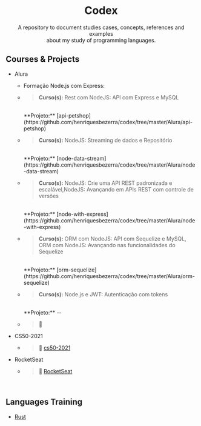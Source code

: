 <p>
    <h1 align="center">Codex</h1>
</p>

<p align="center">
A repository to document studies cases, concepts, references and examples<br /> about my study of programming languages.</p>

Courses & Projects
---------------------------------

* Alura
  - Formação Node.js com Express:
  - > **Curso(s):** Rest com NodeJS: API com Express e MySQL
    </br>
    **Projeto:** [api-petshop](https://github.com/henriquesbezerra/codex/tree/master/Alura/api-petshop)
  
  - > **Curso(s):** NodeJS: Streaming de dados e Repositório
    </br>
    **Projeto:** [node-data-stream](https://github.com/henriquesbezerra/codex/tree/master/Alura/node-data-stream)
  
  - > **Curso(s):** NodeJS: Crie uma API REST padronizada e escalável,NodeJS: Avançando em APIs REST com controle de versões
    <br/>
    **Projeto:** [node-with-express](https://github.com/henriquesbezerra/codex/tree/master/Alura/node-with-express)
  
  - > **Curso(s):** ORM com NodeJS: API com Sequelize e MySQL, ORM com NodeJS: Avançando nas funcionalidades do Sequelize
    </br>
    **Projeto:** [orm-sequelize](https://github.com/henriquesbezerra/codex/tree/master/Alura/orm-sequelize)

  - > **Curso(s):** Node.js e JWT: Autenticação com tokens
    </br>
    **Projeto:** --
    
  - > :construction:

* CS50-2021
  - > :construction: [cs50-2021](https://github.com/henriquesbezerra/codex/tree/master/CS50-2021)

* RocketSeat
  - > :construction: [RocketSeat](https://github.com/henriquesbezerra/codex/tree/master/Rocketseat)

<br />

Languages Training
---------------------------------
* [Rust](https://github.com/henriquesbezerra/codex/tree/master/Rust)
